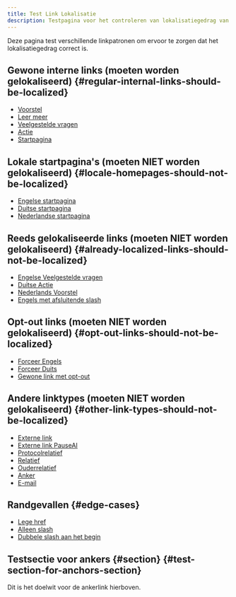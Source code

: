 ```yaml
---
title: Test Link Lokalisatie
description: Testpagina voor het controleren van lokalisatiegedrag van links
---
```


Deze pagina test verschillende linkpatronen om ervoor te zorgen dat het lokalisatiegedrag correct is.

## Gewone interne links (moeten worden gelokaliseerd) {#regular-internal-links-should-be-localized}

- [Voorstel](/proposal)
- [Leer meer](/learn)
- [Veelgestelde vragen](/faq)
- [Actie](/action)
- [Startpagina](/)

## Lokale startpagina's (moeten NIET worden gelokaliseerd) {#locale-homepages-should-not-be-localized}

- [Engelse startpagina](/en)
- [Duitse startpagina](/de)
- [Nederlandse startpagina](/nl)

## Reeds gelokaliseerde links (moeten NIET worden gelokaliseerd) {#already-localized-links-should-not-be-localized}

- [Engelse Veelgestelde vragen](/en/faq)
- [Duitse Actie](/de/action)
- [Nederlands Voorstel](/nl/proposal)
- [Engels met afsluitende slash](/en/)

## Opt-out links (moeten NIET worden gelokaliseerd) {#opt-out-links-should-not-be-localized}

- [Forceer Engels](/en/proposal#no-localize)
- [Forceer Duits](/de/learn#no-localize)
- [Gewone link met opt-out](/action#no-localize)

## Andere linktypes (moeten NIET worden gelokaliseerd) {#other-link-types-should-not-be-localized}

- [Externe link](https://example.com)
- [Externe link PauseAI](https://pauseai.info/proposal)
- [Protocolrelatief](//example.com)
- [Relatief](./other-page)
- [Ouderrelatief](../parent-page)
- [Anker](#section) <!-- vertaal alleen het label -->
- [E-mail](mailto:test@example.com)

## Randgevallen {#edge-cases}

- [Lege href]()
- [Alleen slash](/)
- [Dubbele slash aan het begin](//not-a-locale)

## Testsectie voor ankers {#section} {#test-section-for-anchors-section}

Dit is het doelwit voor de ankerlink hierboven.